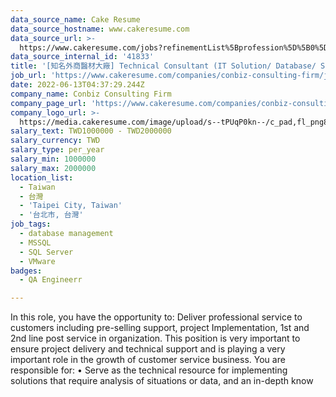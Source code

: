 ```yaml
---
data_source_name: Cake Resume
data_source_hostname: www.cakeresume.com
data_source_url: >-
  https://www.cakeresume.com/jobs?refinementList%5Bprofession%5D%5B0%5D=engineering_qa-engineer&refinementList%5Bsalary_currency%5D=TWD&range%5Bsalary_range%5D%5Bmin%5D=800096
data_source_internal_id: '41833'
title: '[知名外商醫材大廠] Technical Consultant (IT Solution/ Database/ Software)'
job_url: 'https://www.cakeresume.com/companies/conbiz-consulting-firm/jobs/0207fc'
date: 2022-06-13T04:37:29.244Z
company_name: Conbiz Consulting Firm
company_page_url: 'https://www.cakeresume.com/companies/conbiz-consulting-firm'
company_logo_url: >-
  https://media.cakeresume.com/image/upload/s--tPUqP0kn--/c_pad,fl_png8,h_200,w_200/v1634116095/vsgsbfwlsg1lcvof5ven.png
salary_text: TWD1000000 - TWD2000000
salary_currency: TWD
salary_type: per_year
salary_min: 1000000
salary_max: 2000000
location_list:
  - Taiwan
  - 台灣
  - 'Taipei City, Taiwan'
  - '台北市, 台灣'
job_tags:
  - database management
  - MSSQL
  - SQL Server
  - VMware
badges:
  - QA Engineerr

---
```


In this role, you have the opportunity to: Deliver professional service to customers including pre-selling support, project Implementation, 1st and 2nd line post service in organization. This position is very important to ensure project delivery and technical support and is playing a very important role in the growth of customer service business. You are responsible for: • Serve as the technical resource for implementing solutions that require analysis of situations or data, and an in-depth know